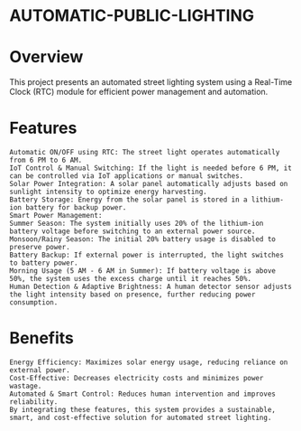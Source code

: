 # AUTOMATIC-PUBLIC-LIGHTING

# Overview

This project presents an automated street lighting system using a Real-Time Clock (RTC) module for efficient power management and automation.

# Features

    Automatic ON/OFF using RTC: The street light operates automatically from 6 PM to 6 AM.
    IoT Control & Manual Switching: If the light is needed before 6 PM, it can be controlled via IoT applications or manual switches.
    Solar Power Integration: A solar panel automatically adjusts based on sunlight intensity to optimize energy harvesting.
    Battery Storage: Energy from the solar panel is stored in a lithium-ion battery for backup power.
    Smart Power Management:
    Summer Season: The system initially uses 20% of the lithium-ion battery voltage before switching to an external power source.
    Monsoon/Rainy Season: The initial 20% battery usage is disabled to preserve power.
    Battery Backup: If external power is interrupted, the light switches to battery power.
    Morning Usage (5 AM - 6 AM in Summer): If battery voltage is above 50%, the system uses the excess charge until it reaches 50%.
    Human Detection & Adaptive Brightness: A human detector sensor adjusts the light intensity based on presence, further reducing power consumption.

# Benefits

    Energy Efficiency: Maximizes solar energy usage, reducing reliance on external power.
    Cost-Effective: Decreases electricity costs and minimizes power wastage.
    Automated & Smart Control: Reduces human intervention and improves reliability.
    By integrating these features, this system provides a sustainable, smart, and cost-effective solution for automated street lighting.
